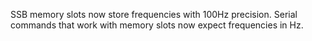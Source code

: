 SSB memory slots now store frequencies with 100Hz precision. Serial commands that work with memory slots now expect frequencies in Hz.